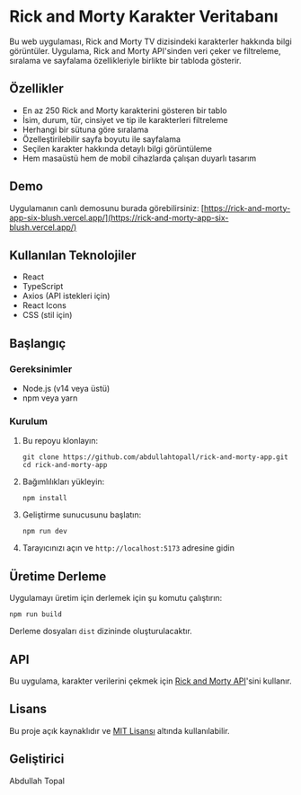 # Rick and Morty Karakter Veritabanı

Bu web uygulaması, Rick and Morty TV dizisindeki karakterler hakkında bilgi görüntüler. Uygulama, Rick and Morty API'sinden veri çeker ve filtreleme, sıralama ve sayfalama özellikleriyle birlikte bir tabloda gösterir.

## Özellikler

- En az 250 Rick and Morty karakterini gösteren bir tablo
- İsim, durum, tür, cinsiyet ve tip ile karakterleri filtreleme
- Herhangi bir sütuna göre sıralama
- Özelleştirilebilir sayfa boyutu ile sayfalama
- Seçilen karakter hakkında detaylı bilgi görüntüleme
- Hem masaüstü hem de mobil cihazlarda çalışan duyarlı tasarım

## Demo

Uygulamanın canlı demosunu burada görebilirsiniz: [https://rick-and-morty-app-six-blush.vercel.app/](https://rick-and-morty-app-six-blush.vercel.app/)

## Kullanılan Teknolojiler

- React
- TypeScript
- Axios (API istekleri için)
- React Icons
- CSS (stil için)

## Başlangıç

### Gereksinimler

- Node.js (v14 veya üstü)
- npm veya yarn

### Kurulum

1. Bu repoyu klonlayın:
   ```
   git clone https://github.com/abdullahtopall/rick-and-morty-app.git
   cd rick-and-morty-app
   ```

2. Bağımlılıkları yükleyin:
   ```
   npm install
   ```

3. Geliştirme sunucusunu başlatın:
   ```
   npm run dev
   ```

4. Tarayıcınızı açın ve `http://localhost:5173` adresine gidin

## Üretime Derleme

Uygulamayı üretim için derlemek için şu komutu çalıştırın:

```
npm run build
```

Derleme dosyaları `dist` dizininde oluşturulacaktır.

## API

Bu uygulama, karakter verilerini çekmek için [Rick and Morty API](https://rickandmortyapi.com/)'sini kullanır.

## Lisans

Bu proje açık kaynaklıdır ve [MIT Lisansı](LICENSE) altında kullanılabilir.

## Geliştirici

Abdullah Topal